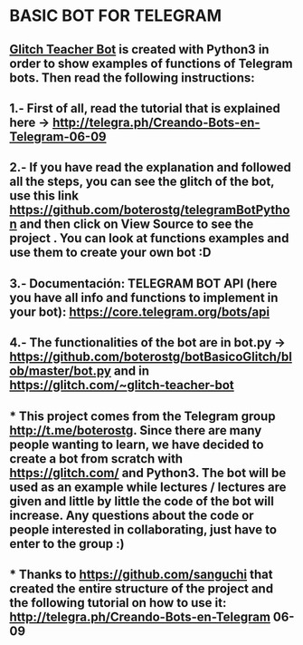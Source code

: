 # BASIC BOT FOR TELEGRAM

## [Glitch Teacher Bot](http://t.me/glitch_teacher_bot) is created with Python3 in order to show examples of functions of Telegram bots. Then read the following instructions:

## 1.- First of all, read the tutorial that is explained here -> http://telegra.ph/Creando-Bots-en-Telegram-06-09

## 2.- If you have read the explanation and followed all the steps, you can see the glitch of the bot, use this link https://github.com/boterostg/telegramBotPython and then click on View Source to see the project . You can look at functions examples and use them to create your own bot :D

## 3.- Documentación: TELEGRAM BOT API (here you have all info and functions to implement in your bot): https://core.telegram.org/bots/api

## 4.- The functionalities of the bot are in bot.py  -> https://github.com/boterostg/botBasicoGlitch/blob/master/bot.py and in https://glitch.com/~glitch-teacher-bot

## * This project comes from the Telegram group http://t.me/boterostg. Since there are many people wanting to learn, we have decided to create a bot from scratch with https://glitch.com/ and Python3. The bot will be used as an example while lectures / lectures are given and little by little the code of the bot will increase. Any questions about the code or people interested in collaborating, just have to enter to the group :)

## * Thanks to https://github.com/sanguchi that created the entire structure of the project and the following tutorial on how to use it: http://telegra.ph/Creando-Bots-en-Telegram 06- 09
